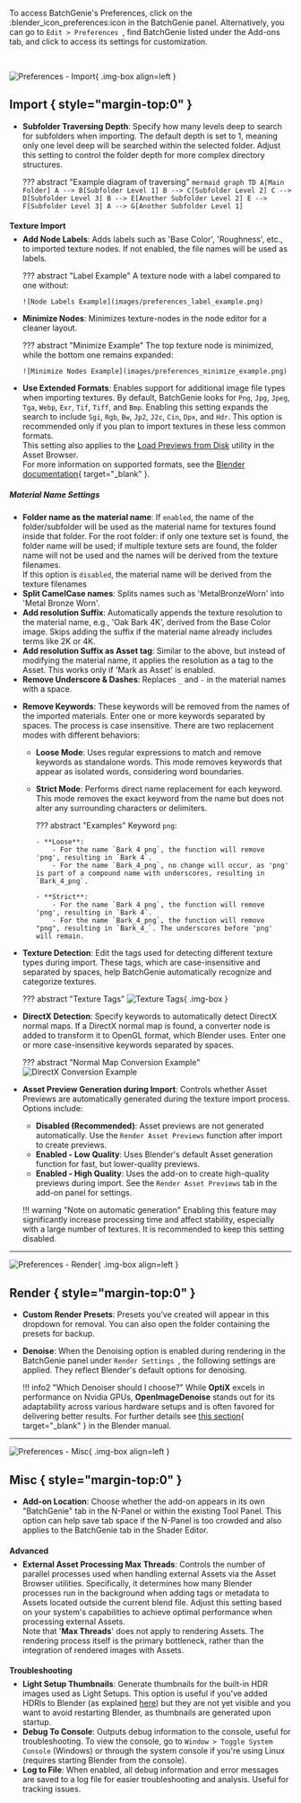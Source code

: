 To access BatchGenie's Preferences, click on the :blender_icon_preferences:icon in the BatchGenie panel. Alternatively, you can go to  `Edit > Preferences `, find BatchGenie listed under the Add-ons tab, and click to access its settings for customization.

<br>

![Preferences - Import](images/preferences_import.png){ .img-box align=left }

## Import { style="margin-top:0" }

  - **Subfolder Traversing Depth**: Specify how many levels deep to search for subfolders when importing. The default depth is set to 1, meaning only one level deep will be searched within the selected folder. Adjust this setting to control the folder depth for more complex directory structures.

    ??? abstract "Example diagram of traversing"
        ```mermaid
        graph TD
            A[Main Folder]
            A --> B[Subfolder Level 1]
            B --> C[Subfolder Level 2]
            C --> D[Subfolder Level 3]
            B --> E[Another Subfolder Level 2]
            E --> F[Subfolder Level 3]
            A --> G[Another Subfolder Level 1]
        ```
<h4 style="margin-bottom:-0.5em;">Texture Import</h4>

  - **Add Node Labels**: Adds labels such as 'Base Color', 'Roughness', etc., to imported texture nodes. If not enabled, the file names will be used as labels.

    ??? abstract "Label Example"
        A texture node with a label compared to one without:

        ![Node Labels Example](images/preferences_label_example.png)

  - **Minimize Nodes**: Minimizes texture-nodes in the node editor for a cleaner layout.

    ??? abstract "Minimize Example"
        The top texture node is minimized, while the bottom one remains expanded:

        ![Minimize Nodes Example](images/preferences_minimize_example.png)

  <div style="clear:both"></div>

  - **Use Extended Formats**: Enables support for additional image file types when importing textures. By default, BatchGenie looks for `Png`, `Jpg`, `Jpeg`, `Tga`, `Webp`, `Exr`, `Tif`, `Tiff`, and `Bmp`. Enabling this setting expands the search to include `Sgi`, `Rgb`, `Bw`, `Jp2`, `J2c`, `Cin`, `Dpx`, and `Hdr`. This option is recommended only if you plan to import textures in these less common formats.
  <br>This setting also applies to the [Load Previews from Disk](utilities.md#load-previews-from-disk) utility in the Asset Browser.
  <br>For more information on supported formats, see the [Blender documentation](https://docs.blender.org/manual/en/latest/files/media/image_formats.html){ target="_blank" }.


  <h5>Material Name Settings</h5>

  - **Folder name as the material name**: If `enabled`, the name of the folder/subfolder will be used as the material name for textures found inside that folder. For the root folder: if only one texture set is found, the folder name will be used; if multiple texture sets are found, the folder name will not be used and the names will be derived from the texture filenames.
  <br>If this option is `disabled`, the material name will be derived from the texture filenames
  - **Split CamelCase names**: Splits names such as 'MetalBronzeWorn' into 'Metal Bronze Worn'.
  - **Add resolution Suffix**: Automatically appends the texture resolution to the material name, e.g., 'Oak Bark 4K', derived from the Base Color image. Skips adding the suffix if the material name already includes terms like 2K or 4K.
  - **Add resolution Suffix as Asset tag**: Similar to the above, but instead of modifying the material name, it applies the resolution as a tag to the Asset. This works only if 'Mark as Asset' is enabled.
  - **Remove Underscore & Dashes**: Replaces `_` and `-` in the material names with a space.

  <div style="clear:both"></div>

  - **Remove Keywords**: These keywords will be removed from the names of the imported materials. Enter one or more keywords separated by spaces. The process is case insensitive. There are two replacement modes with different behaviors:

      - **Loose Mode**: Uses regular expressions to match and remove keywords as standalone words. This mode removes keywords that appear as isolated words, considering word boundaries.

      - **Strict Mode**: Performs direct name replacement for each keyword. This mode removes the exact keyword from the name but does not alter any surrounding characters or delimiters.

        ??? abstract "Examples"
            Keyword `png`:

            - **Loose**:
                - For the name `Bark 4 png`, the function will remove 'png', resulting in `Bark 4`.
                - For the name `Bark_4_png`, no change will occur, as 'png' is part of a compound name with underscores, resulting in `Bark_4_png`.

            - **Strict**:
                - For the name `Bark 4 png`, the function will remove 'png', resulting in `Bark 4`.
                - For the name `Bark_4_png`, the function will remove "png", resulting in `Bark_4_`. The underscores before 'png' will remain.

  - **Texture Detection**: Edit the tags used for detecting different texture types during import. These tags, which are case-insensitive and separated by spaces, help BatchGenie automatically recognize and categorize textures.

    ??? abstract "Texture Tags"
        ![Texture Tags](images/preferences_tags.png){ .img-box }


  - **DirectX Detection**: Specify keywords to automatically detect DirectX normal maps. If a DirectX normal map is found, a converter node is added to transform it to OpenGL format, which Blender uses. Enter one or more case-insensitive keywords separated by spaces.

    ??? abstract "Normal Map Conversion Example"
        ![DirectX Conversion Example](images/normal_conversion_example.png)

  - **Asset Preview Generation during Import**: Controls whether Asset Previews are automatically generated during the texture import process. Options include:
    - **Disabled (Recommended)**: Asset previews are not generated automatically. Use the `Render Asset Previews` function after import to create previews.
    - **Enabled - Low Quality**: Uses Blender's default Asset generation function for fast, but lower-quality previews.
    - **Enabled - High Quality**: Uses the add-on to create high-quality previews during import. See the `Render Asset Previews` tab in the add-on panel for settings.

    !!! warning "Note on automatic generation"
        Enabling this feature may significantly increase processing time and affect stability, especially with a large number of textures. It is recommended to keep this setting disabled.


---


![Preferences - Render](images/preferences_render.png){ .img-box align=left }

## Render { style="margin-top:0" }

- **Custom Render Presets**: Presets you've created will appear in this dropdown for removal. You can also open the folder containing the presets for backup.

- **Denoise**: When the Denoising option is enabled during rendering in the BatchGenie panel under  `Render Settings `, the following settings are applied. They reflect Blender's default options for denoising.

    !!! info2 "Which Denoiser should I choose?"
        While **OptiX** excels in performance on Nvidia GPUs, **OpenImageDenoise** stands out for its adaptability across various hardware setups and is often favored for delivering better results. For further details see [this section](https://docs.blender.org/manual/en/latest/render/cycles/render_settings/sampling.html#denoising){ target="_blank" } in the Blender manual.


---


![Preferences - Misc](images/preferences_misc.png){ .img-box align=left }

## Misc { style="margin-top:0" }

- **Add-on Location**: Choose whether the add-on appears in its own "BatchGenie" tab in the N-Panel or within the existing Tool Panel. This option can help save tab space if the N-Panel is too crowded and also applies to the BatchGenie tab in the Shader Editor.

<div style="clear:both"></div>

<h4 style="margin-bottom:-0.5em;">Advanced</h4>

- **External Asset Processing Max Threads**: Controls the number of parallel processes used when handling external Assets via the Asset Browser utilities. Specifically, it determines how many Blender processes run in the background when adding tags or metadata to Assets located outside the current blend file. Adjust this setting based on your system's capabilities to achieve optimal performance when processing external Assets. <br>Note that '**Max Threads**' does not apply to rendering Assets. The rendering process itself is the primary bottleneck, rather than the integration of rendered images with Assets.

<h4 style="margin-bottom:-0.5em;">Troubleshooting</h4>

- **Light Setup Thumbnails**: Generate thumbnails for the built-in HDR images used as Light Setups. This option is useful if you've added HDRIs to Blender (as explained [here](render.md#faq)) but they are not yet visible and you want to avoid restarting Blender, as thumbnails are generated upon startup.
- **Debug To Console**: Outputs debug information to the console, useful for troubleshooting. To view the console, go to `Window > Toggle System Console` (Windows) or through the system console if you're using Linux (requires starting Blender from the console).
- **Log to File**: When enabled, all debug information and error messages are saved to a log file for easier troubleshooting and analysis. Useful for tracking issues.